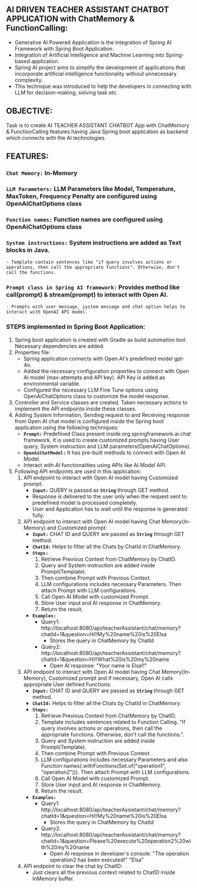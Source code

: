 ## AI DRIVEN TEACHER ASSISTANT CHATBOT APPLICATION with ChatMemory & FunctionCalling:
* Generative AI Powered Application is the integration of Spring AI Framework with Spring Boot Application.
* Integration of Artificial Intelligence and Machine Learning into Spring-based application.
* Spring AI project aims to simplify the development of applications that incorporate artificial intelligence functionality without unnecessary complexity.
* This technique was introduced to help the developers in connecting with LLM for decision-making, solving task etc.

## OBJECTIVE:
Task is to create AI TEACHER ASSISTANT CHATBOT App with ChatMemory & FunctionCalling features having Java Spring boot application as backend which connects with the AI technologies.

## FEATURES:
### **`Chat Memory:`** In-Memory
### **`LLM Parameters:`** LLM Parameters like Model, Temperature, MaxToken, Frequency Penalty are configured using OpenAiChatOptions class
### **`Function names:`** Function names are configured using OpenAiChatOptions class
### **`System instructions:`** System instructions are added as Text blocks in Java.
    - Template contain sentences like "if query involves actions or operations, then call the appropriate functions". Otherwise, don't call the functions.
### **`Prompt class in Spring AI framework:`** Provides method like call(prompt) & stream(prompt) to interact with Open AI.
    - Prompts with user message, system message and chat option helps to interact with OpenAI API model.

### STEPS implemented in Spring Boot Application:
1. Spring boot application is created with Gradle as build automation tool. Necessary dependencies are added.
2. Properties file:
    * Spring application connects with Open AI's predefined model gpt-4o.
    * Added the necessary configuration properties to connect with Open AI model (max-attempts and API key).
      API Key is added as environmental variable.
    * Configured the necessary LLM Fine Tune options using OpenAiChatOptions class to customize the model response.
3. Controller and Service classes are created. Taken necessary actions to implement the API endpoints inside these classes.
4. Adding System Information, Sending request to and Receiving response from Open AI chat model is configured inside the Spring boot application using the following techniques:
    - **`Prompt:`** Predefined Class present inside org.springframework.ai.chat framework. It is used to create customized prompts having User query, System instruction and LLM parameters(OpenAiChatOptions).
    - **`OpenAiChatModel:`** It has pre-built methods to connect with Open AI Model.
    - Interact with AI functionalities using APIs like AI Model API.
5. Following API endpoints are used in this application:
   1. API endpoint to interact with Open AI model having Customized prompt:
      - **`Input:`** QUERY is passed as **`String`** through GET method.
      - Response is delivered to the user only when the request sent to predefined model is processed completely.
      - User and Application has to wait until the response is generated fully.
   2. API endpoint to interact with Open AI model having Chat Memory(In-Memory) and Customized prompt:
      - **`Input:`** CHAT ID and QUERY are passed as **`String`** through GET method.
      - **`ChatId:`** Helps to filter all the Chats by ChatId in ChatMemory. 
      - **`Steps:`**
        1. Retrieve Previous Context from ChatMemory by ChatID.
        2. Query and System instruction are added inside Prompt(Template).
        3. Then combine Prompt with Previous Context.
        4. LLM configurations includes necessary Parameters. Then attach Prompt with LLM configurations.
        5. Call Open AI Model with customized Prompt.
        6. Store User input and AI response in ChatMemory.
        7. Return the result.
      - **`Examples:`**
        * Query1: http://localhost:8080/api/teacherAssistant/chat/memory?chatId=1&question=Hi!!My%20name%20is%20Elsa
          - Stores the query in ChatMemory by ChatId
        * Query2: http://localhost:8080/api/teacherAssistant/chat/memory?chatId=1&question=Hi!!What%20is%20my%20name
          - Open AI response: "Your name is Elsa!!"
   3. API endpoint to interact with Open AI model having Chat Memory(In-Memory), Customized prompt and if necessary, Open AI calls appropriate User defined Functions:
      - **`Input:`** CHAT ID and QUERY are passed as **`String`** through GET method.
      - **`ChatId:`** Helps to filter all the Chats by ChatId in ChatMemory.
      - **`Steps:`**
         1. Retrieve Previous Context from ChatMemory by ChatID.
         2. Template includes sentences related to Function Calling. "If query involves actions or operations, then call the appropriate functions. Otherwise, don't call the functions.".
         3. Query and System instruction are added inside Prompt(Template).
         4. Then combine Prompt with Previous Context.
         5. LLM configurations includes necessary Parameters and also Function names(.withFunctions(Set.of("operation1", "operation2"))). Then attach Prompt with LLM configurations.
         6. Call Open AI Model with customized Prompt.
         7. Store User input and AI response in ChatMemory.
         8. Return the result.
      - **`Examples:`**
        * Query1: http://localhost:8080/api/teacherAssistant/chat/memory?chatId=1&question=Hi!!My%20name%20is%20Elsa
          - Stores the query in ChatMemory by ChatId
        * Query2: http://localhost:8080/api/teacherAssistant/chat/memory?chatId=1&question=Please%20execute%20operation2%20with%20my%20name
          - Open AI response in developer's console: "The operation operation2 has been executed!" "Elsa"
   4. API endpoint to clear the chat by ChatID:
      - Just clears all the previous context related to ChatID inside InMemory buffer.
